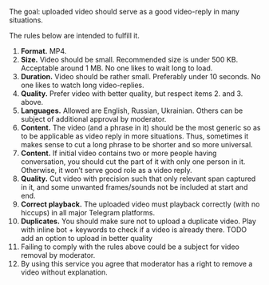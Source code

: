 The goal: uploaded video should serve as a good video-reply in many situations. 

The rules below are intended to fulfill it.

1.  **Format.** MP4.
2.  **Size.** Video should be small. Recommended size is under 500 KB. Acceptable around 1 MB. No one likes to wait long to load.
3.  **Duration.** Video should be rather small. Preferably under 10 seconds. No one likes to watch long video-replies. 
4.  **Quality.** Prefer video with better quality, but respect items 2. and 3. above.
5.  **Languages.** Allowed are English, Russian, Ukrainian. Others can be subject of additional approval by moderator.
6.  **Content.** The video (and a phrase in it) should be the most generic so as to be applicable as video reply in more situations. Thus, sometimes it makes sense to cut a long phrase to be shorter and so more universal.
7.  **Content.** If initial video contains two or more people having conversation, you should cut the part of it with only one person in it. Otherwise, it won’t serve good role as a video reply.
8.  **Quality.** Cut video with precision such that only relevant span captured in it, and some unwanted frames/sounds not be included at start and end. 
9.  **Correct playback.** The uploaded video must playback correctly (with no hiccups) in all major Telegram platforms.  
10.  **Duplicates.** You should make sure not to upload a duplicate video. Play with inline bot + keywords to check if a video is already there. TODO add an option to upload in better quality
11. Failing to comply with the rules above could be a subject for video removal by moderator.
12. By using this service you agree that moderator has a right to remove a video without explanation.